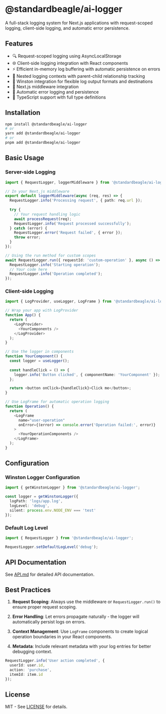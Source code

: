 # @standardbeagle/ai-logger

A full-stack logging system for Next.js applications with request-scoped logging, client-side logging, and automatic error persistence.

## Features

- 🔍 Request-scoped logging using AsyncLocalStorage
- 🌐 Client-side logging integration with React components
- ⚡ Efficient in-memory log buffering with automatic persistence on errors
- 🔄 Nested logging contexts with parent-child relationship tracking
- 📝 Winston integration for flexible log output formats and destinations
- 🚀 Next.js middleware integration
- 💾 Automatic error logging and persistence
- 🎯 TypeScript support with full type definitions

## Installation

```bash
npm install @standardbeagle/ai-logger
# or
yarn add @standardbeagle/ai-logger
# or
pnpm add @standardbeagle/ai-logger
```

## Basic Usage

### Server-side Logging

```typescript
import { RequestLogger, loggerMiddleware } from '@standardbeagle/ai-logger';

// In your Next.js middleware
export default loggerMiddleware(async (req, res) => {
  RequestLogger.info('Processing request', { path: req.url });
  
  try {
    // Your request handling logic
    await processRequest(req);
    RequestLogger.info('Request processed successfully');
  } catch (error) {
    RequestLogger.error('Request failed', { error });
    throw error;
  }
});

// Using the run method for custom scopes
await RequestLogger.run({ requestId: 'custom-operation' }, async () => {
  RequestLogger.info('Starting operation');
  // Your code here
  RequestLogger.info('Operation completed');
});
```

### Client-side Logging

```typescript
import { LogProvider, useLogger, LogFrame } from '@standardbeagle/ai-logger';

// Wrap your app with LogProvider
function App() {
  return (
    <LogProvider>
      <YourComponents />
    </LogProvider>
  );
}

// Use the logger in components
function YourComponent() {
  const logger = useLogger();
  
  const handleClick = () => {
    logger.info('Button clicked', { componentName: 'YourComponent' });
  };

  return <button onClick={handleClick}>Click me</button>;
}

// Use LogFrame for automatic operation logging
function Operation() {
  return (
    <LogFrame
      name="user-operation"
      onError={(error) => console.error('Operation failed:', error)}
    >
      <YourOperationComponents />
    </LogFrame>
  );
}
```

## Configuration

### Winston Logger Configuration

```typescript
import { getWinstonLogger } from '@standardbeagle/ai-logger';

const logger = getWinstonLogger({
  logPath: 'logs/app.log',
  logLevel: 'debug',
  silent: process.env.NODE_ENV === 'test'
});
```

### Default Log Level

```typescript
import { RequestLogger } from '@standardbeagle/ai-logger';

RequestLogger.setDefaultLogLevel('debug');
```

## API Documentation

See [API.md](./API.md) for detailed API documentation.

## Best Practices

1. **Request Scoping**: Always use the middleware or `RequestLogger.run()` to ensure proper request scoping.

2. **Error Handling**: Let errors propagate naturally - the logger will automatically persist logs on errors.

3. **Context Management**: Use `LogFrame` components to create logical operation boundaries in your React components.

4. **Metadata**: Include relevant metadata with your log entries for better debugging context.

```typescript
RequestLogger.info('User action completed', {
  userId: user.id,
  action: 'purchase',
  itemId: item.id
});
```

## License

MIT - See [LICENSE](./LICENSE) for details.